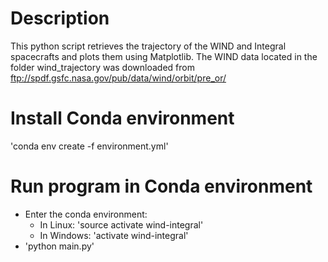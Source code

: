 # Description
This python script retrieves the trajectory of the WIND and Integral spacecrafts and plots them using Matplotlib.
The WIND data located in the folder wind_trajectory was downloaded from ftp://spdf.gsfc.nasa.gov/pub/data/wind/orbit/pre_or/

# Install Conda environment
'conda env create -f environment.yml'

# Run program in Conda environment
- Enter the conda environment:
  - In Linux: 'source activate wind-integral'
  - In Windows: 'activate wind-integral'
- 'python main.py'